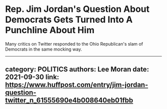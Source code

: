 # Rep. Jim Jordan's Question About Democrats Gets Turned Into A Punchline About Him

Many critics on Twitter responded to the Ohio Republican's slam of Democrats in the same mocking way.

---
category: POLITICS
authors: Lee Moran
date: 2021-09-30
link: https://www.huffpost.com/entry/jim-jordan-question-twitter_n_61555690e4b008640eb01fbb
---
